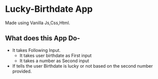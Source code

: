 # Lucky-Birthdate App
Made using Vanilla Js,Css,Html.
## What does this App Do-
- It takes Following Input.
  - It takes user birthdate as First input
  - It takes a number as Second input
- If tells the user Birthdate is lucky or not based on the second number provided.
 
